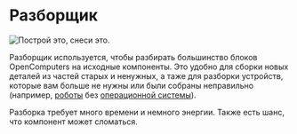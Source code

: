 # Разборщик

![Построй это, снеси это.](oredict:opencomputers:disassembler)

Разборщик используется, чтобы разбирать большинство блоков OpenComputers на исходные компоненты. Это удобно для сборки новых деталей из частей старых и ненужных, а таже для разборки устройств, которые вам больше не нужны или были собраны неправильно (например, [роботы](robot.md) без [операционной системы](../general/openOS.md)).

Разборка требует много времени и немного энергии. Также есть шанс, что компонент может сломаться.
